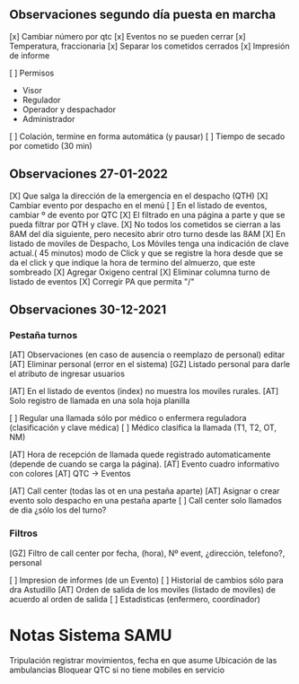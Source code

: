 ## Observaciones segundo día puesta en marcha
[x] Cambiar número por qtc
[x] Eventos no se pueden cerrar
[x] Temperatura, fraccionaria
[x] Separar los cometidos cerrados
[x] Impresión de informe

[ ] Permisos 
- Visor
- Regulador
- Operador y despachador
- Administrador

[ ] Colación, termine en forma automática (y pausar)
[ ] Tiempo de secado por cometido (30 min)


## Observaciones 27-01-2022
[X] Que salga la dirección de la emergencia en el despacho (QTH)
[X] Cambiar evento por despacho en el menú
[ ] En el listado de eventos, cambiar º de evento por QTC
[X] El filtrado en una página a parte y que se pueda filtrar por QTH y clave.
[X] No todos los cometidos se cierran a las 8AM del día siguiente, pero necesito abrir otro turno desde las 8AM
[X] En listado de moviles de Despacho, Los Móviles tenga una indicación de clave actual.( 45 minutos) modo de Click y que se registre la hora desde que se da el click y que indique la hora de termino del almuerzo, que este sombreado
[X] Agregar Oxigeno central
[X] Eliminar columna turno de listado de eventos
[X] Corregir PA que permita "/"


## Observaciones 30-12-2021
### Pestaña turnos
[AT] Observaciones (en caso de ausencia o reemplazo de personal) editar
[AT] Eliminar personal (error en el sistema)
[GZ] Listado personal para darle el atributo de ingresar usuarios

[AT] En el listado de eventos (index) no muestra los moviles rurales.
[AT] Solo registro de llamada en una sola hoja planilla

[ ] Regular una llamada sólo por médico o enfermera reguladora (clasificación y clave médica)
[ ] Médico clasifica la llamada (T1, T2, OT, NM)

[AT] Hora de recepción de llamada quede registrado automaticamente (depende de cuando se carga la página).
[AT] Evento cuadro informativo con colores
[AT] QTC -> Eventos

[AT] Call center (todas las ot en una pestaña aparte)
[AT] Asignar o crear evento solo despacho en una pestaña aparte
[ ] Call center solo llamados de dia ¿sólo los del turno?

### Filtros 
[GZ] Filtro de call center por fecha, (hora), Nº event, ¿dirección, telefono?, personal

[ ] Impresion de informes (de un Evento)
[ ] Historial de cambios sólo para dra Astudillo
[AT] Orden de salida de los moviles (listado de moviles) de acuerdo al orden de salida
[ ] Estadisticas (enfermero, coordinador)

# Notas Sistema SAMU
Tripulación registrar movimientos, fecha en que asume
Ubicación de las ambulancias
Bloquear QTC si no tiene mobiles en servicio
